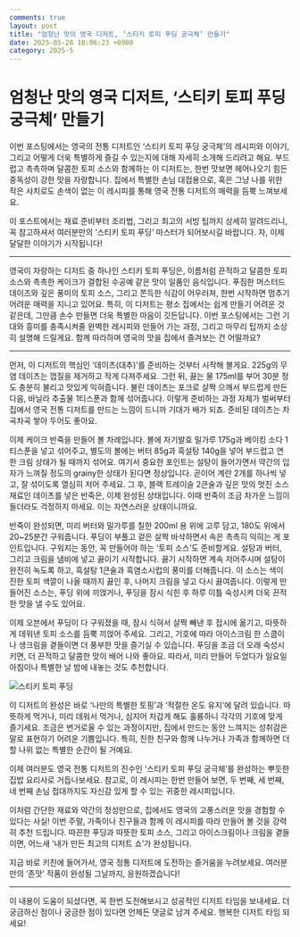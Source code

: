 ```yaml
---
comments: true
layout: post
title: "엄청난 맛의 영국 디저트, ‘스티키 토피 푸딩 궁극체’ 만들기"
date: 2025-05-28 10:06:23 +0900
category: 2025-5
---
```


# 엄청난 맛의 영국 디저트, ‘스티키 토피 푸딩 궁극체’ 만들기

이번 포스팅에서는 영국의 전통 디저트인 ‘스티키 토피 푸딩 궁극체’의 레시피와 이야기, 그리고 어떻게 더욱 특별하게 즐길 수 있는지에 대해 자세히 소개해 드리려고 해요. 부드럽고 촉촉하며 달콤한 토피 소스와 함께하는 이 디저트는, 한번 맛보면 헤어나오기 힘든 중독성이 강한 맛을 자랑합니다. 집에서 특별한 손님 대접용으로, 혹은 그냥 나를 위한 작은 사치로도 손색이 없는 이 레시피를 통해 영국 전통 디저트의 매력을 듬뿍 느껴보세요.

이 포스트에서는 재료 준비부터 조리법, 그리고 최고의 서빙 팁까지 상세히 알려드리니, 꼭 참고하셔서 여러분만의 ‘스티키 토피 푸딩’ 마스터가 되어보시길 바랍니다. 자, 이제 달달한 이야기가 시작됩니다!

---

영국이 자랑하는 디저트 중 하나인 스티키 토피 푸딩은, 이름처럼 끈적하고 달콤한 토피 소스와 촉촉한 케이크가 결합된 수공예 같은 맛이 일품인 음식입니다. 푸짐한 머스터드 데이즈와 깊은 풍미의 토피 소스, 그리고 쫀득한 식감이 어우러져, 한번 시작하면 멈추기 어려운 매력을 지니고 있어요. 특히, 이 디저트는 평소 집에서는 쉽게 만들기 어려운 것 같은데, 그만큼 손수 만들면 더욱 특별한 마음이 깃든답니다. 이번 포스팅에서는 그런 기대와 흥미를 충족시켜줄 완벽한 레시피와 만들어 가는 과정, 그리고 마무리 팁까지 소상히 설명해 드릴게요. 함께 따라하며 영국의 맛을 집에서 즐겨보는 건 어떨까요?

---

먼저, 이 디저트의 핵심인 ‘데이츠(대추)’를 준비하는 것부터 시작해 볼게요. 225g의 무염 데이츠는 껍질을 제거하고 작게 다져주세요. 그런 뒤, 끓는 물 175ml를 부어 30분 정도 충분히 불리고 맛있게 익혀줍니다. 불린 데이츠는 포크로 살짝 으깨서 부드럽게 만든 다음, 바닐라 추출물 1티스푼과 함께 섞어줍니다. 이렇게 준비하는 과정 자체가 벌써부터 집에서 영국 전통 디저트를 만드는 느낌이 드니까 기대가 배가 되죠. 준비된 데이츠는 차곡차곡 쌓아 두어도 좋아요.

이제 케이크 반죽을 만들어 볼 차례입니다. 볼에 자기발효 밀가루 175g과 베이킹 소다 1티스푼을 넣고 섞어주고, 별도의 볼에는 버터 85g과 흑설탕 140g을 넣어 부드럽고 연한 크림 상태가 될 때까지 섞어요. 여기서 중요한 포인트는 설탕이 들어가면서 약간의 입자가 느껴질 정도의 grainy한 상태가 된다면 정상입니다. 곧이어 계란 2개를 하나씩 넣고, 잘 섞이도록 열심히 저어 주세요. 그 후, 블랙 트레이슬 2큰술과 깊은 맛의 멋진 소스 재료인 데이츠를 넣은 반죽은, 이제 완성된 상태입니다. 이때 반죽이 조금 차가운 느낌이 들더라도 걱정하지 마세요. 이는 자연스러운 상태이니까요.

반죽이 완성되면, 미리 버터와 밀가루를 칠한 200ml 용 위에 고루 담고, 180도 위에서 20~25분간 구워줍니다. 푸딩이 부풀고 겉은 살짝 바삭하면서 속은 촉촉히 익히는 게 포인트입니다. 구워지는 동안, 꼭 만들어야 하는 ‘토피 소스’도 준비할게요. 설탕과 버터, 그리고 크림을 냄비에 넣고 끓이기 시작합니다. 끓기 시작하면 계속 저어주시며 설탕이 완전히 녹도록 하고, 흑설탕 1큰술과 흑염소시럽의 풍미를 더해줍니다. 이 소스는 색이 진한 토피 색깔이 나올 때까지 끓인 후, 나머지 크림을 넣고 다시 끓여줍니다. 이렇게 만들어진 소스는, 푸딩 위에 끼얹거나, 푸딩을 잠시 식힌 후 하루 이틀 숙성시켜 더욱 끈적한 맛을 낼 수도 있어요.

이제 오븐에서 푸딩이 다 구워졌을 때, 잠시 식혀서 살짝 빼낸 후 접시에 옮기고, 따뜻하게 데워낸 토피 소스를 듬뿍 끼얹어 주세요. 그리고, 기호에 따라 아이스크림 한 스쿱이나 생크림을 곁들이면 더 풍부한 맛을 즐기실 수 있습니다. 푸딩을 조금 더 오래 숙성시키면, 더 끈적하고 달콤한 맛이 배어 나와 좋아요. 따라서, 미리 만들어 두었다가 일요일 아침이나 특별한 날 밤에 내놓는 것도 추천합니다.

![스티키 토피 푸딩](https://www.themealdb.com/images/media/meals/xrptpq1483909204.jpg)

이 디저트의 완성은 바로 ‘나만의 특별한 토핑’과 ‘적절한 온도 유지’에 달려 있습니다. 따뜻하게 먹거나, 미리 데워서 먹거나, 심지어 차갑게 해도 훌륭하니 각각의 기호에 맞게 즐기세요. 조금은 번거로울 수 있는 과정이지만, 집에서 만드는 동안 느껴지는 성취감은 말로 표현하기 어려운 기쁨입니다. 특히, 친한 친구와 함께 나누거나 가족과 함께하면 더할 나위 없는 특별한 순간이 될 거예요.

이제 여러분도 영국 전통 디저트의 진수인 ‘스티키 토피 푸딩 궁극체’를 완성하는 뿌듯한 집밥 요리사로 거듭나보세요. 참고로, 이 레시피는 한번 만들어 보면, 두 번째, 세 번째, 네 번째 손님 접대까지도 자신감 있게 할 수 있는 귀중한 레시피입니다.

이처럼 간단한 재료와 약간의 정성만으로, 집에서도 영국의 고풍스러운 맛을 경험할 수 있다는 사실! 이번 주말, 가족이나 친구들과 함께 이 레시피를 따라 만들어 볼 것을 강력히 추천 드립니다. 따끈한 푸딩과 따뜻한 토피 소스, 그리고 아이스크림이나 크림을 곁들이면, 어느새 ‘내가 만든 최고의 디저트 쇼’가 완성됩니다.

지금 바로 키친에 들어가서, 영국 정통 디저트에 도전하는 즐거움을 누려보세요. 여러분만의 ‘존맛’ 작품이 완성될 그날까지, 응원하겠습니다! 

---

이 내용이 도움이 되셨다면, 꼭 한번 도전해보시고 성공적인 디저트 타임을 보내세요. 더 궁금하신 점이나 궁금한 점이 있다면 언제든 댓글로 남겨 주세요. 행복한 디저트 타임 되세요!
